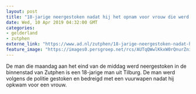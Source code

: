```yaml
---
layout: post
title: "18-jarige neergestoken nadat hij het opnam voor vrouw die werd lastiggevallen"
date: Wed, 10 Apr 2019 04:32:00 GMT
categories: 
- gelderland 
- zutphen 
externe_link: "https://www.ad.nl/zutphen/18-jarige-neergestoken-nadat-hij-het-opnam-voor-vrouw-die-werd-lastiggevallen~aee3e578/"
feature_image: "https://images0.persgroep.net/rcs/AUTqQWwlKkxW0rQnurZnia0gbCo/diocontent/145124546/_fitwidth/400/?appId=21791a8992982cd8da851550a453bd7f&quality=0.7"
---
```


De man die maandag aan het eind van de middag werd neergestoken in de binnenstad van Zutphen is een 18-jarige man uit Tilburg. De man werd volgens de politie gestoken en bedreigd met een vuurwapen nadat hij opkwam voor een vrouw.
